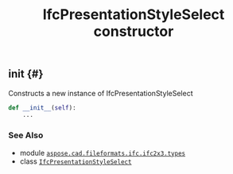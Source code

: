 ﻿---
title: IfcPresentationStyleSelect constructor
second_title: Aspose.CAD for Python via .NET API References
description: 
type: docs
weight: 10
url: /python-net/aspose.cad.fileformats.ifc.ifc2x3.types/ifcpresentationstyleselect/__init__/
is_root: false
---

## __init__ {#}

Constructs a new instance of IfcPresentationStyleSelect



```python
def __init__(self):
    ...
```





### See Also
* module [`aspose.cad.fileformats.ifc.ifc2x3.types`](../../)
* class [`IfcPresentationStyleSelect`](/cad/python-net/aspose.cad.fileformats.ifc.ifc2x3.types/ifcpresentationstyleselect)
